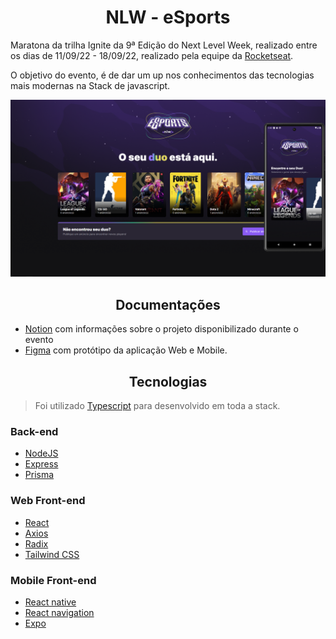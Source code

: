 <h1 style="text-align: center">
 NLW - eSports
</h1>

Maratona da trilha Ignite da 9ª Edição do Next Level Week, realizado entre os dias de 11/09/22 - 18/09/22, realizado pela equipe da [Rocketseat](https://www.rocketseat.com.br/).

O  objetivo do evento, é de dar um up nos conhecimentos das tecnologias mais modernas na Stack de javascript.

<img src='web-and-app-sample.png' alt='Amostra'/>

<h2 style="text-align:center;">
 Documentações
</h2>

* [Notion](https://chivalrous-diplodocus-c53.notion.site/NLW-eSports-59b7f7db87974dfe81ee307f44403f51) com informações sobre o projeto disponibilizado durante o evento
* [Figma](https://www.figma.com/file/F6xKp7p1U9qGGCVN377D0o/NLW-eSports-(Community)?node-id=6%3A23) com protótipo da aplicação Web e Mobile.

<h2 style="text-align:center;">Tecnologias</h2>

> Foi utilizado [Typescript](https://www.typescriptlang.org/) para desenvolvido em toda a stack.

### Back-end

* [NodeJS](https://nodejs.org/en/)
* [Express](https://expressjs.com/)
* [Prisma](https://www.prisma.io/)

### Web Front-end

* [React](https://reactjs.org/)
* [Axios](https://axios-http.com/)
* [Radix](https://www.radix-ui.com/)
* [Tailwind CSS](https://tailwindcss.com/)

### Mobile Front-end

* [React native](https://reactnative.dev/)
* [React navigation](https://reactnavigation.org/)
* [Expo](https://expo.dev/)
